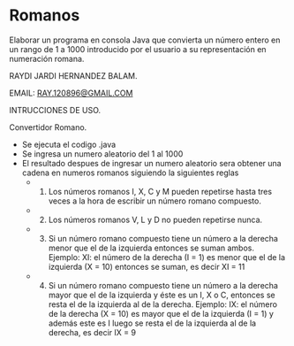 # Romanos

Elaborar un programa en consola Java que convierta un número entero en un rango de 1 a 1000 introducido por el usuario a su representación en numeración romana.

RAYDI JARDI HERNANDEZ BALAM.

EMAIL: RAY.120896@GMAIL.COM

INTRUCCIONES DE USO.

Convertidor Romano.

* Se ejecuta el codigo .java
* Se ingresa un numero aleatorio del 1 al 1000
* El resultado despues de ingresar un numero aleatorio sera obtener una cadena en numeros romanos siguiendo la siguientes reglas
    * 1. Los números romanos I, X, C y M pueden repetirse hasta tres veces a la hora de escribir un número romano compuesto.
    * 2. Los números romanos V, L y D no pueden repetirse nunca.
    * 3. Si un número romano compuesto tiene un número a la derecha menor que el de la izquierda entonces se suman ambos. Ejemplo: XI: el número de la derecha (I = 1) es menor que el de la izquierda (X = 10) entonces se suman, es decir XI = 11
    * 4. Si un número romano compuesto tiene un número a la derecha mayor que el de la izquierda y éste es un I, X o C, entonces se resta el de la izquierda al de la derecha. Ejemplo: IX: el número de la derecha (X = 10) es mayor que el de la izquierda (I = 1) y además este es I luego se resta el de la izquierda al de la derecha, es decir IX = 9
